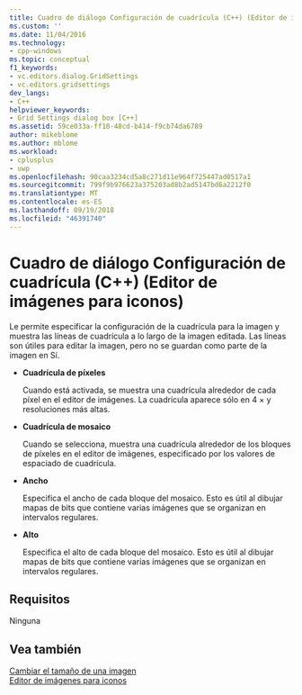 ```yaml
---
title: Cuadro de diálogo Configuración de cuadrícula (C++) (Editor de imágenes para iconos) | Microsoft Docs
ms.custom: ''
ms.date: 11/04/2016
ms.technology:
- cpp-windows
ms.topic: conceptual
f1_keywords:
- vc.editors.dialog.GridSettings
- vc.editors.gridsettings
dev_langs:
- C++
helpviewer_keywords:
- Grid Settings dialog box [C++]
ms.assetid: 59ce033a-ff10-48cd-b414-f9cb74da6789
author: mikeblome
ms.author: mblome
ms.workload:
- cplusplus
- uwp
ms.openlocfilehash: 90caa3234cd5a8c271d11e964f725447ad0517a1
ms.sourcegitcommit: 799f9b976623a375203ad8b2ad5147bd6a2212f0
ms.translationtype: MT
ms.contentlocale: es-ES
ms.lasthandoff: 09/19/2018
ms.locfileid: "46391740"
---
```

# <a name="grid-settings-dialog-box-c-image-editor-for-icons"></a>Cuadro de diálogo Configuración de cuadrícula (C++) (Editor de imágenes para iconos)

Le permite especificar la configuración de la cuadrícula para la imagen y muestra las líneas de cuadrícula a lo largo de la imagen editada. Las líneas son útiles para editar la imagen, pero no se guardan como parte de la imagen en Sí.

- **Cuadrícula de píxeles**

   Cuando está activada, se muestra una cuadrícula alrededor de cada píxel en el editor de imágenes. La cuadrícula aparece sólo en 4 × y resoluciones más altas.

- **Cuadrícula de mosaico**

   Cuando se selecciona, muestra una cuadrícula alrededor de los bloques de píxeles en el editor de imágenes, especificado por los valores de espaciado de cuadrícula.

- **Ancho**

   Especifica el ancho de cada bloque del mosaico. Esto es útil al dibujar mapas de bits que contiene varias imágenes que se organizan en intervalos regulares.

- **Alto**

   Especifica el alto de cada bloque del mosaico. Esto es útil al dibujar mapas de bits que contiene varias imágenes que se organizan en intervalos regulares.

## <a name="requirements"></a>Requisitos

Ninguna

## <a name="see-also"></a>Vea también

[Cambiar el tamaño de una imagen](../windows/resizing-an-image-image-editor-for-icons.md)<br/>
[Editor de imágenes para iconos](../windows/image-editor-for-icons.md)